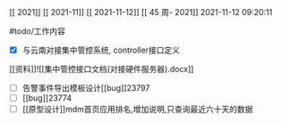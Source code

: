 [[ 2021]]
[[ 2021-11]]
[[ 2021-11-12]]
[[ 45 周- 2021]]
 2021-11-12 09:20:11
 
 #todo/工作内容 
 - [x] 与云南对接集中管控系统, controller接口定义
 
 [[资料]]![[集中管控接口文档(对接硬件服务器).docx]]
 - [ ] 告警事件导出模板设计[[bug]]23797
 - [ ] [[bug]]23774
 - [ ] [[原型设计]]mdm首页应用排名,增加说明,只查询最近六十天的数据